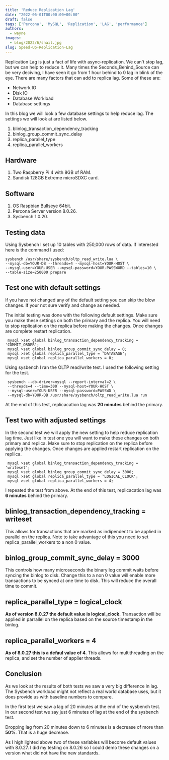 ```yaml
---
title: 'Reduce Replication Lag'
date: "2022-06-01T00:00:00+00:00"
draft: false
tags: ['Percona', 'MySQL', 'Replication', 'LAG', 'performance']
authors:
  - wayne
images:
  - blog/2022/6/snail.jpg
slug: Speed-Up-Replication-Lag
---
```


Replication Lag is just a fact of life with async-replication. We can't stop lag, but we can help to reduce it. Many times the Seconds_Behind_Source can be very deciving, I have seen it go from 1 hour behind to 0 lag in blink of the eye. There are many factors that can add to replica lag. Some of these are:

- Network IO
- Disk IO
- Database Workload
- Database settings

In this blog we will look a few database settings to help reduce lag. The settings we will look at are listed below.

 1. blinlog_transaction_dependency_tracking
 2. binlog_group_commit_sync_delay
 3. replica_parallel_type
 4. replica_parallel_workers
  
## Hardware

1. Two Raspberry Pi 4 with 8GB of RAM.
2. Sandisk 128GB Extreme microSDXC card.

## Software

1. OS Raspbian Bullseye 64bit.
2. Percona Server version 8.0.26.
3. Sysbench 1.0.20.

## Testing data

Using Sysbench I set up 10 tables with 250,000 rows of data. If interested here is the command I used:

```text
sysbench /usr/share/sysbench/oltp_read_write.lua \
--mysql-db=YOUR-DB --threads=4 --mysql-host=YOUR-HOST \
--mysql-user=YOUR-USER --mysql-password=YOUR-PASSWORD --tables=10 \
--table-size=250000 prepare
```

## Test one with default settings

If you have not changed any of the default setting you can skip the blow changes. If your
not sure verify and change as needed.

The initial testing was done with the following default settings. Make sure you make
these settings on both the primary and the replica. You will need to stop replication
on the replica before making the changes. Once changes are complete restart replication.

```text
 mysql >set global binlog_transaction_dependency_tracking = 'COMMIT_ORDER';
 mysql >set global binlog_group_commit_sync_delay = 0;
 mysql >set global replica_parallel_type = 'DATABASE';
 mysql >set global replica_parallel_workers = 0;
 ```

 Using sysbench I ran the OLTP read/write test. I used the following setting for the test.

```text
 sysbench --db-driver=mysql --report-interval=2 \
 --threads=4 --time=300 --mysql-host=YOUR-HOST \
 --mysql-user=YOUR-USER --mysql-password=PASSWD \
 --mysql-db=YOUR-DB /usr/share/sysbench/oltp_read_write.lua run
```

At the end of this test, replicacation lag was **20 minutes** behind the primary.

## Test two with adjusted settings

In the second test we will apply the new setting to help reduce replication lag time. Just like in test one
you will want to make these changes on both primary and replica. Make sure to stop replication on the replica
before applying the changes. Once changes are applied restart replication on the repliica.

```text
 mysql >set global binlog_transaction_dependency_tracking = 'writeset';
 mysql >set global binlog_group_commit_sync_delay = 3000;
 mysql >set global replica_parallel_type = 'LOGICAL_CLOCK';
 mysql >set global replica_parallel_workers = 4;
 ```

I repeated the test from above. At the end of this test, replicacation lag was **6 minutes** behind the primary.

## blinlog_transaction_dependency_tracking = writeset

This allows for transactions that are marked as indipendent to be applied in parallel on the replica. Note to take advantage of
this you need to set replica_parallel_workers to a non 0 value.

## binlog_group_commit_sync_delay = 3000

This controls how many microseconds the binary log commit waits before syncing the binlog to disk. Change this to a non 0 value
will enable more transactions to be synced at one time to disk. This will reduce the overall time to commit.

## replica_parallel_type = logical_clock

**As of version 8.0.27 the default value is logical_clock.**
Transaction will be applied in parrallel on the replica based on the source timestamp in the binlog.

## replica_parallel_workers = 4

**As of 8.0.27 this is a defaul value of 4.**
This allows for multithreading on the replica, and set the number of applier threads.

## Conclusion

As we look at the results of both tests we saw a very big difference in lag. The Sysbench workload might not reflect a real world
database uses, but it does provide us with baseline numbers to compare.

In the first test we saw a lag of 20 minutes at the end of the sysbench test. In our second test we say just 6 minutes of lag at
the end of the sysbench test.

Dropping lag from 20 minutes down to 6 minutes is a decrease of more than **50%**. That is a huge decrease.

As I high lighted above two of these variables will become default values with 8.0.27. I did my testing on 8.0.26 so I could demo these changes
on a version what did not have the new standards.

